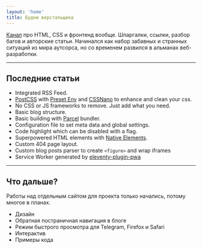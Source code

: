 ```yaml
---
layout: 'home'
title: Будни верстальщика
---
```


[Канал](https://t.me/htmlshit) про HTML, CSS и фронтенд вообще. Шпаргалки, ссылки, разбор багов и авторские статьи. Начинался как набор забавных и странных ситуаций из мира аутсорса, но со временем развился в альманах веб-разработки.

---

## Последние статьи

- Integrated RSS Feed.
- [PostCSS](https://postcss.org) with [Preset Env](https://preset-env.cssdb.org) and [CSSNano](https://cssnano.co) to enhance and clean your css.
- No CSS or JS frameworks to remove. Just add what you need.
- Basic blog structure.
- Basic building with [Parcel](https://parceljs.org/) bundler.
- Configuration file to set meta data and global settings.
- Code highlight which can be disabled with a flag.
- Superpowered HTML elements with [Native Elements](https://native-elements.stackblitz.io).
- Custom 404 page layout.
- Custom blog posts parser to create `<figure>` and wrap iframes
- Service Worker generated by [eleventy-plugin-pwa](https://github.com/okitavera/eleventy-plugin-pwa)

---

## Что дальше?

Работы над отдельным сайтом для проекта только начались, потому многое в планах.

- Дизайн
- Обратная постраничная навигация в блоге
- Режим быстрого просмотра для Telegram, Firefox и Safari
- Интерактив
- Примеры кода
